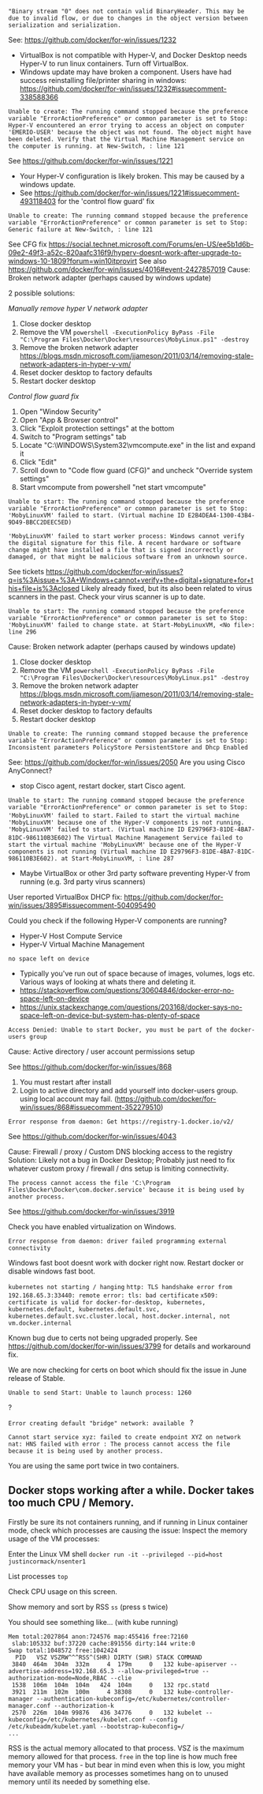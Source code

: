 `"Binary stream "0" does not contain valid BinaryHeader. This may be due to invalid flow, or due to changes in the object version between serialization and serialization.`

See: https://github.com/docker/for-win/issues/1232
* VirtualBox is not compatible with Hyper-V, and Docker Desktop needs Hyper-V to run linux containers. Turn off VirtualBox.
* Windows update may have broken a component. Users have had success reinstalling file/printer sharing in windows: https://github.com/docker/for-win/issues/1232#issuecomment-338588366


`Unable to create: The running command stopped because the preference variable "ErrorActionPreference" or common parameter is set to Stop: Hyper-V encountered an error trying to access an object on computer 'EMERIO-USER' because the object was not found. The object might have been deleted. Verify that the Virtual Machine Management service on the computer is running.
at New-Switch, : line 121`

See https://github.com/docker/for-win/issues/1221
* Your Hyper-V configuration is likely broken. This may be caused by a windows update.
* See https://github.com/docker/for-win/issues/1221#issuecomment-493118403 for the 'control flow guard' fix

`Unable to create: The running command stopped because the preference variable "ErrorActionPreference" or common parameter is set to Stop: Generic failure
at New-Switch, : line 121`

See CFG fix https://social.technet.microsoft.com/Forums/en-US/ee5b1d6b-09e2-49f3-a52c-820aafc316f9/hyperv-doesnt-work-after-upgrade-to-windows-10-1809?forum=win10itprovirt
See also https://github.com/docker/for-win/issues/4016#event-2427857019
Cause: Broken network adapter (perhaps caused by windows update)

2 possible solutions:

*Manually remove hyper V network adapter*
1. Close docker desktop
1. Remove the VM `powershell -ExecutionPolicy ByPass -File "C:\Program Files\Docker\Docker\resources\MobyLinux.ps1" -destroy`
2. Remove the broken network adapter https://blogs.msdn.microsoft.com/jjameson/2011/03/14/removing-stale-network-adapters-in-hyper-v-vm/
3. Reset docker desktop to factory defaults
4. Restart docker desktop

*Control flow guard fix*
1. Open "Window Security"
1. Open "App & Browser control"
1. Click "Exploit protection settings" at the bottom
1. Switch to "Program settings" tab
1. Locate "C:\WINDOWS\System32\vmcompute.exe" in the list and expand it
1. Click "Edit"
1. Scroll down to "Code flow guard (CFG)" and uncheck "Override system settings"
1. Start vmcompute from powershell "net start vmcompute"

`Unable to start: The running command stopped because the preference variable "ErrorActionPreference" or common parameter is set to Stop: 'MobyLinuxVM' failed to start. (Virtual machine ID E2B4DEA4-1300-43B4-9D49-BBCC2DEEC5ED)`

`'MobyLinuxVM' failed to start worker process: Windows cannot verify the digital signature for this file. A recent hardware or software change might have installed a file that is signed incorrectly or damaged, or that might be malicious software from an unknown source. `

See tickets https://github.com/docker/for-win/issues?q=is%3Aissue+%3A+Windows+cannot+verify+the+digital+signature+for+this+file+is%3Aclosed
Likely already fixed, but its also been related to virus scanners in the past. Check your virus scanner is up to date.

`Unable to start: The running command stopped because the preference variable "ErrorActionPreference" or common parameter is set to Stop: 'MobyLinuxVM' failed to change state.
at Start-MobyLinuxVM, <No file>: line 296`

Cause: Broken network adapter (perhaps caused by windows update)
1. Close docker desktop
1. Remove the VM `powershell -ExecutionPolicy ByPass -File "C:\Program Files\Docker\Docker\resources\MobyLinux.ps1" -destroy`
2. Remove the broken network adapter https://blogs.msdn.microsoft.com/jjameson/2011/03/14/removing-stale-network-adapters-in-hyper-v-vm/
3. Reset docker desktop to factory defaults
4. Restart docker desktop

`Unable to create: The running command stopped because the preference variable "ErrorActionPreference" or common parameter is set to Stop: Inconsistent parameters PolicyStore PersistentStore and Dhcp Enabled`

See: https://github.com/docker/for-win/issues/2050
Are you using Cisco AnyConnect?
- stop Cisco agent, restart docker, start Cisco agent.

`Unable to start: The running command stopped because the preference variable "ErrorActionPreference" or common parameter is set to Stop: 'MobyLinuxVM' failed to start.`
`Failed to start the virtual machine 'MobyLinuxVM' because one of the Hyper-V components is not running.`
`'MobyLinuxVM' failed to start. (Virtual machine ID E29796F3-81DE-4BA7-81DC-986110B3E602)`
`The Virtual Machine Management Service failed to start the virtual machine 'MobyLinuxVM' because one of the Hyper-V components is not running (Virtual machine ID E29796F3-81DE-4BA7-81DC-986110B3E602).
at Start-MobyLinuxVM, : line 287`

* Maybe VirtualBox or other 3rd party software preventing Hyper-V from running (e.g. 3rd party virus scanners)

User reported VirtualBox DHCP fix: https://github.com/docker/for-win/issues/3895#issuecomment-504095490

Could you check if the following Hyper-V components are running?

* Hyper-V Host Compute Service
* Hyper-V Virtual Machine Management

`no space left on device`
- Typically  you've run out of space because of images, volumes, logs etc. Various ways of looking at whats there and deleting it.
- https://stackoverflow.com/questions/30604846/docker-error-no-space-left-on-device
- https://unix.stackexchange.com/questions/203168/docker-says-no-space-left-on-device-but-system-has-plenty-of-space


`Access Denied: Unable to start Docker, you must be part of the docker-users group`

Cause: Active directory / user account permissions setup

See https://github.com/docker/for-win/issues/868
1. You must restart after install
2. Login to active directory and add yourself into docker-users group. using local account may fail. (https://github.com/docker/for-win/issues/868#issuecomment-352279510)

`Error response from daemon: Get https://registry-1.docker.io/v2/`

See https://github.com/docker/for-win/issues/4043

Cause: Firewall / proxy / Custom DNS blocking access to the registry
Solution: Likely not a bug in Docker Desktop; Probably just need to fix whatever custom proxy / firewall / dns setup is limiting connectivity.

`The process cannot access the file 'C:\Program Files\Docker\Docker\com.docker.service' because it is being used by another process.`

See https://github.com/docker/for-win/issues/3919

Check you have enabled virtualization on Windows.

`Error response from daemon: driver failed programming external connectivity`

Windows fast boot doesnt work with docker right now. Restart docker or disable windows fast boot.

`kubernetes not starting / hanging`
`http: TLS handshake error from 192.168.65.3:33440: remote error: tls: bad certificate`
`x509: certificate is valid for docker-for-desktop, kubernetes, kubernetes.default, kubernetes.default.svc, kubernetes.default.svc.cluster.local, host.docker.internal, not vm.docker.internal`

Known bug due to certs not being upgraded properly. See https://github.com/docker/for-win/issues/3799 for details and workaround fix.

We are now checking for certs on boot which should fix the issue in June release of Stable.

`Unable to send Start: Unable to launch process: 1260`

?

`Error creating default "bridge" network: available `
?

`Cannot start service xyz: failed to create endpoint XYZ on network nat: HNS failed with error : The process cannot access the file because it is being used by another process.`

You are using the same port twice in two containers.

## Docker stops working after a while. Docker takes too much CPU / Memory.

Firstly be sure its not containers running, and if running in Linux container mode, check which processes are causing the issue:
Inspect the memory usage of the VM processes:

Enter the Linux VM shell
`docker run -it --privileged --pid=host justincormack/nsenter1`

List processes
`top`

Check CPU usage on this screen.

Show memory and sort by RSS
`ss` (press s twice)

You should see something like... (with kube running)
```
Mem total:2027864 anon:724576 map:455416 free:72160
 slab:105332 buf:37220 cache:891556 dirty:144 write:0
Swap total:1048572 free:1042424
  PID   VSZ VSZRW^^^RSS^(SHR) DIRTY (SHR) STACK COMMAND
 3840  464m  304m  332m     4  179m     0   132 kube-apiserver --advertise-address=192.168.65.3 --allow-privileged=true --authorization-mode=Node,RBAC --clie
 1538  106m  104m  104m   424  104m     0   132 rpc.statd
 3921  211m  102m  100m     4 38308     0   132 kube-controller-manager --authentication-kubeconfig=/etc/kubernetes/controller-manager.conf --authorization-k
 2570  226m  104m 99876   436 34776     0   132 kubelet --kubeconfig=/etc/kubernetes/kubelet.conf --config /etc/kubeadm/kubelet.yaml --bootstrap-kubeconfig=/
...
```
RSS is the actual memory allocated to that process. VSZ is the maximum memory allowed for that process. `free` in the top line is how much free memory your VM has - but bear in mind even when this is low, you might have available memory as processes sometimes hang on to unused memory until its needed by something else.
